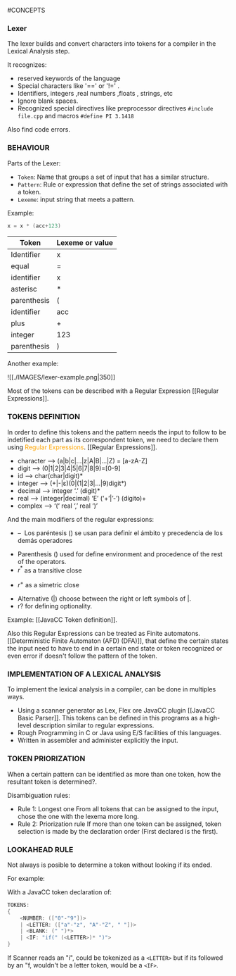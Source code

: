#CONCEPTS 

### Lexer


The lexer builds and convert characters into tokens for a compiler in the Lexical Analysis step. 

It recognizes: 
* reserved keywords of the language 
* Special characters like '\=\=' or '\!\=' .
* Identifiers, integers ,real numbers ,floats , strings, etc
* Ignore blank spaces. 
* Recognized special directives like preprocessor directives `#include file.cpp` and macros `#define PI 3.1418` 

Also find code errors. 

### BEHAVIOUR

Parts of the Lexer: 

* `Token`: Name that groups a set of input that has a similar structure. 
* `Pattern`: Rule or expression that define the set of strings associated with a token. 
* `Lexeme`: input string that meets a pattern. 

Example: 

```CPP
x = x * (acc+123)
```

| Token | Lexeme or value |
| ---- | ---- |
| Identifier | x |
| equal | \= |
| identifier | x |
| asterisc | \* |
| parenthesis | \( |
| identifier | acc |
| plus | \+ |
| integer | 123 |
| parenthesis | \) |
Another example: 


![[./IMAGES/lexer-example.png|350]]

Most of the tokens can be described with a Regular Expression [[Regular Expressions]]. 
### TOKENS DEFINITION

In order to define this tokens and the pattern needs the input to follow to be indetified each part as its correspondent token, we need to declare them using <span style="color:orange;">Regular Expressions</span>. [[Regular Expressions]]. 
* character --> (a|b|c|...|z|A|B|...|Z) = \[a-zA-Z\]
* digit --> (0|1|2|3|4|5|6|7|8|9)=\[0-9\] 
* id --> char(char|digit)*  
* integer --> (+|-|ε)(0|(1|2|3|...|9)digit*) 
* decimal --> integer ‘.’ (digit)* 
* real --> (integer|decimal) ‘E’ (‘+’|’-’) (dígito)+ 
* complex --> ‘(‘ real ‘,’ real ‘)’

And the main modifiers of the regular expressions: 

- –  Los paréntesis () se usan para definir el ámbito y precedencia de los demás operadores
* Parenthesis $()$ used for define environment and procedence of the rest of the operators.  
* $r^*$ as a transitive close
- $r^+$ as a simetric close
* Alternative $( | )$ choose between the right or left symbols of $|$. 
* r? for defining optionality. 

Example: [[JavaCC Token definition]]. 

Also this Regular Expressions can be treated as Finite automatons. [[Deterministic Finite Automaton (AFD) (DFA)]], that define the certain states the input need to have to end in a certain end state or token recognized or even error if doesn't follow the pattern of the token. 

### IMPLEMENTATION OF A LEXICAL ANALYSIS

To implement the lexical analysis in a compiler, can be done in multiples ways. 

* Using a scanner generator as Lex, Flex ore JavaCC plugin [[JavaCC Basic Parser]]. This tokens can be defined in this programs as a high-level description similar to regular expressions. 
* Rough Programming in C or Java using E/S facilities of this languages. 
* Written in assembler and administer explicitly the input. 

### TOKEN PRIORIZATION 

When a certain pattern can be identified as more than one token, how the resultant token is determined?. 

Disambiguation rules: 

* Rule 1: Longest one
	From all tokens that can be assigned to the input, chose the one with the lexema more long. 
* Rule 2: Priorization rule
	If more than one token can be assigned, token selection is made by the declaration order (First declared is the first). 


### LOOKAHEAD RULE

Not always is posible to determine a token without looking if its ended. 

For example: 

With a JavaCC token declaration of: 

```Java
TOKENS:
{
	<NUMBER: (["0"-"9"])>
	| <LETTER: (["a"-"z", "A"-"Z", " "])>
	| <BLANK: (" ")*>
	| <IF: "if(" (<LETTER>)* ")">
}
```

If Scanner reads an "i", could be tokenized as a `<LETTER>` but if its followed by an "f, wouldn't be a letter token, would be a `<IF>`.  


